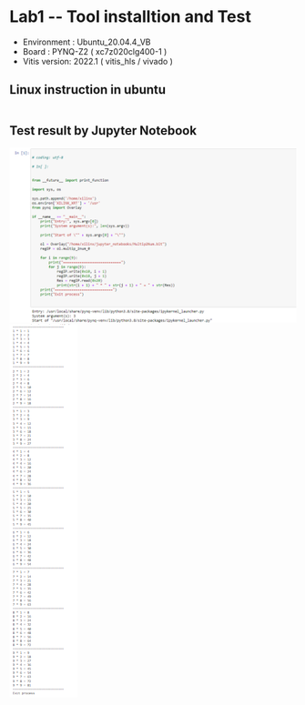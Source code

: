 # Lab1 -- Tool installtion and Test

* Environment : Ubuntu_20.04.4_VB
* Board : PYNQ-Z2 ( xc7z020clg400-1 )
* Vitis version: 2022.1 ( vitis_hls / vivado )

## Linux instruction in ubuntu
```

```

## Test result by Jupyter Notebook
![image](https://github.com/harison1121/NTHU/blob/main/course_lab/lab1/1.png)
![image](https://github.com/harison1121/NTHU/blob/main/course_lab/lab1/2.png)

